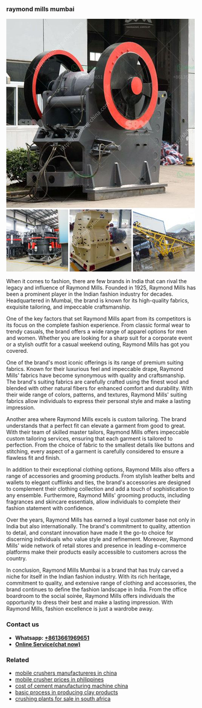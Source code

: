 <h3>raymond mills mumbai</h3><img src='1704856986.jpg' alt=''><p>When it comes to fashion, there are few brands in India that can rival the legacy and influence of Raymond Mills. Founded in 1925, Raymond Mills has been a prominent player in the Indian fashion industry for decades. Headquartered in Mumbai, the brand is known for its high-quality fabrics, exquisite tailoring, and impeccable craftsmanship.</p><p>One of the key factors that set Raymond Mills apart from its competitors is its focus on the complete fashion experience. From classic formal wear to trendy casuals, the brand offers a wide range of apparel options for men and women. Whether you are looking for a sharp suit for a corporate event or a stylish outfit for a casual weekend outing, Raymond Mills has got you covered.</p><p>One of the brand's most iconic offerings is its range of premium suiting fabrics. Known for their luxurious feel and impeccable drape, Raymond Mills' fabrics have become synonymous with quality and craftsmanship. The brand's suiting fabrics are carefully crafted using the finest wool and blended with other natural fibers for enhanced comfort and durability. With their wide range of colors, patterns, and textures, Raymond Mills' suiting fabrics allow individuals to express their personal style and make a lasting impression.</p><p>Another area where Raymond Mills excels is custom tailoring. The brand understands that a perfect fit can elevate a garment from good to great. With their team of skilled master tailors, Raymond Mills offers impeccable custom tailoring services, ensuring that each garment is tailored to perfection. From the choice of fabric to the smallest details like buttons and stitching, every aspect of a garment is carefully considered to ensure a flawless fit and finish.</p><p>In addition to their exceptional clothing options, Raymond Mills also offers a range of accessories and grooming products. From stylish leather belts and wallets to elegant cufflinks and ties, the brand's accessories are designed to complement their clothing collection and add a touch of sophistication to any ensemble. Furthermore, Raymond Mills' grooming products, including fragrances and skincare essentials, allow individuals to complete their fashion statement with confidence.</p><p>Over the years, Raymond Mills has earned a loyal customer base not only in India but also internationally. The brand's commitment to quality, attention to detail, and constant innovation have made it the go-to choice for discerning individuals who value style and refinement. Moreover, Raymond Mills' wide network of retail stores and presence in leading e-commerce platforms make their products easily accessible to customers across the country.</p><p>In conclusion, Raymond Mills Mumbai is a brand that has truly carved a niche for itself in the Indian fashion industry. With its rich heritage, commitment to quality, and extensive range of clothing and accessories, the brand continues to define the fashion landscape in India. From the office boardroom to the social soirée, Raymond Mills offers individuals the opportunity to dress their best and make a lasting impression. With Raymond Mills, fashion excellence is just a wardrobe away.</p><h3>Contact us</h3><ul><li><strong>Whatsapp:&nbsp;<a href="https://wa.me/8613661969651">+8613661969651</a></strong></li><li><a href="https://swt.shibang-china.com/?git&amp;zhl&amp;raymond mills mumbai"><strong>Online Service(chat now)</strong></a></li></ul><h3>Related</h3><ul><li><a href='mobile crushers manufactureres in china.md'>mobile crushers manufactureres in china</a></li><li><a href='mobile crusher prices in philippines.md'>mobile crusher prices in philippines</a></li><li><a href='cost of cement manufacturing machine china.md'>cost of cement manufacturing machine china</a></li><li><a href='basic process in producing clay products.md'>basic process in producing clay products</a></li><li><a href='crushing plants for sale in south africa.md'>crushing plants for sale in south africa</a></li></ul>